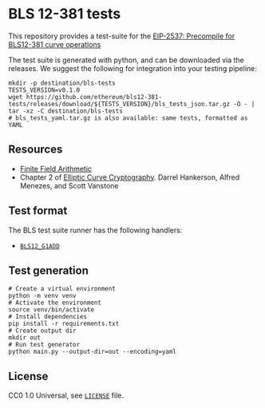 # BLS 12-381 tests

This repository provides a test-suite for the [EIP-2537: Precompile for BLS12-381 curve operations](https://eips.ethereum.org/EIPS/eip-2537)

The test suite is generated with python, and can be downloaded via the releases.
We suggest the following for integration into your testing pipeline:

```shell
mkdir -p destination/bls-tests
TESTS_VERSION=v0.1.0
wget https://github.com/ethereum/bls12-381-tests/releases/download/${TESTS_VERSION}/bls_tests_json.tar.gz -O - | tar -xz -C destination/bls-tests
# bls_tests_yaml.tar.gz is also available: same tests, formatted as YAML
```

## Resources

- [Finite Field Arithmetic](http://www.springeronline.com/sgw/cda/pageitems/document/cda_downloaddocument/0,11996,0-0-45-110359-0,00.pdf)
- Chapter 2 of [Elliptic Curve Cryptography](http://cacr.uwaterloo.ca/ecc/). Darrel Hankerson, Alfred Menezes, and Scott Vanstone

## Test format

The BLS test suite runner has the following handlers:

- [`BLS12_G1ADD`](formats/add_G1_bls.md)


## Test generation

```shell
# Create a virtual environment
python -m venv venv
# Activate the environment
source venv/bin/activate
# Install dependencies
pip install -r requirements.txt
# Create output dir
mkdir out
# Run test generator
python main.py --output-dir=out --encoding=yaml
```

## License

CC0 1.0 Universal, see [`LICENSE`](./LICENSE) file.
